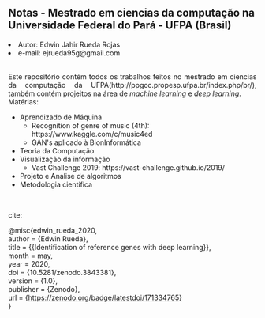 <h2> Notas - Mestrado em ciencias da computação na Universidade Federal do Pará - UFPA (Brasil) </h2>

<li> Autor: Edwin Jahir Rueda Rojas </li>
<li> e-mail: ejrueda95g@gmail.com </li>
<br>
<p align="justify"> Este repositório contém todos os trabalhos feitos no mestrado em ciencias da computação da
UFPA(http://ppgcc.propesp.ufpa.br/index.php/br/), também contém projeitos na área de <i>machine learning</i> e <i> deep learning</i>.

<br>
Matérias:
<ul>
<li> Aprendizado de Máquina
<ul>
<li> Recognition of genre of music (4th): https://www.kaggle.com/c/music4ed </li>
<li> GAN's aplicado à BionInformática</li>
</ul>
<li> Teoria da Computação </li>
<li>Visualização da informação
<ul> <li> Vast Challenge 2019: https://vast-challenge.github.io/2019/ </li></ul></li>
<li> Projeto e Analise de algoritmos </li>
<li> Metodologia científica </li>
</ul>
<br>

cite:

@misc{edwin_rueda_2020, <br>
    author       = {Edwin Rueda},<br>
    title        = {{Identification of reference genes with deep learning}},<br>
    month        = may,<br>
    year         = 2020,<br>
    doi          = {10.5281/zenodo.3843381},<br>
    version      = {1.0},<br>
    publisher    = {Zenodo},<br>
    url          = {https://zenodo.org/badge/latestdoi/171334765}<br>
    }
